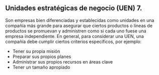 ## Unidades estratégicas de negocio (UEN) 7.

Son empresas bien diferenciadas y establecidas como unidades en una compañía más grande para asegurar que ciertos productos o líneas de productos se promuevan y administren como si cada uno fuese una empresa independiente. En general, para considerar una UEN, una compañía debe cumplir ciertos criterios específicos, por ejemplo:

- Tener su propia misión
- Preparar sus propios planes
- Administrar sus propios recursos en áreas clave
- Tener un tamaño apropiado